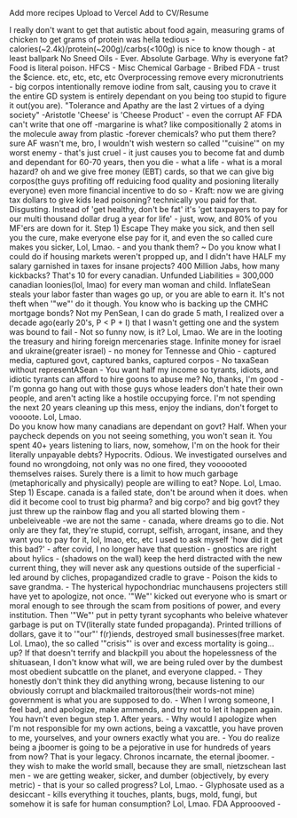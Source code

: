 Add more recipes
Upload to Vercel
Add to CV/Resume

I really don't want to get that autistic about food again, measuring grams of chicken to get grams of protein was hella tedious -
calories(~2.4k)/protein(~200g)/carbs(<100g)  is nice to know though - at least ballpark
No Sneed Oils - Ever. Absolute Garbage. Why is everyone fat? Food is literal poison. 
HFCS  - Misc Chemical Garbage - Bribed FDA - trust the $cience. etc, etc, etc, etc 
Overprocessing remove every micronutrients - 
big corpos intentionally remove iodine from salt, causing you to crave it
the entire GD system is entirely dependant on you being too stupid to figure it out(you are).
"Tolerance and Apathy are the last 2 virtues of a dying society" -Aristotle
'Cheese' is 'Cheese Product' - even the corrupt AF FDA can't write that one off
-margarine is what? like compositionally 2 atoms in the molecule away from plastic
-forever chemicals? who put them there? sure AF wasn't me, bro, I wouldn't wish western so called '"cuisine'" on my worst enemy - that's just cruel - it just causes you to become fat and dumb and dependant for 60-70 years, then you die - what a life - what is a moral hazard? oh and we give free money (EBT) cards, so that we can give big corpos(the guys profiting off reduicing food quality and posioning literally everyone) even more financial incentive to do so - Kraft: now we are giving tax dollars to give kids lead poisoning? technically you paid for that. Disgusting. 
Instead of 'get healthy, don't be fat' it's 'get taxpayers to pay for our multi thousand dollar drug a year for life' - just, wow, and 80% of you MF'ers are down for it. Step 1) Escape
They make you sick, and then sell you the cure, make everyone else pay for it, and even the so called cure makes you sicker, Lol, Lmao.  - and you thank them? ~ 
Do you know what I could do if housing markets weren't propped up, and I didn't have HALF my salary garnished in taxes for insane projects? 400 Million Jabs, how many kickbacks? That's 10 for every canadian. Unfunded Liabilities = 300,000 canadian loonies(lol, lmao) for every man woman and child. InflateSean steals your labor faster than wages go up, or you are able to earn it.  It's not theft when '"we"' do it though. You know who is backing up the CMHC mortgage bonds? Not my PenSean, I can do grade 5 math, I realized over a decade ago(early 20's, P < P + I) that I wasn't getting one and the system was bound to fail - Not so funny now, is it? Lol, Lmao. 
We are in the looting the treasury and hiring foreign mercenaries stage. Infinite money for israel and ukraine(greater israel) - no money for Tennesse and Ohio - captured media, captured govt, captured banks, captured corpos  - No taxaSean without representASean - You want half my income so tyrants, idiots, and idiotic tyrants can afford to hire goons to abuse me? No, thanks, I'm good - I'm gonna go hang out with those guys whose leaders don't hate their own people, and aren't acting like a hostile occupying force. I'm not spending the next 20 years cleaning up this mess, enjoy the indians, don't forget to voooote. Lol, Lmao.  
Do you know how many canadians are dependant on govt? Half. When your paycheck depends on you not seeing something, you won't sean it. You spent 40+ years listening to liars, now, somehow, I'm on the hook for their literally unpayable debts? Hypocrits. Odious.  We investigated ourselves and found no wrongdoing, not only was no one fired, they voooooted themselves raises. Surely there is a limit to how much garbage (metaphorically and physically) people are willing to eat? Nope. Lol, Lmao. Step 1) Escape. canada is a failed state, don't be around when it does. 
when did it become cool to trust big pharma? and big corpo? and big govt? they just threw up the rainbow flag and you all started blowing them - unbeleiveable -we are not the same - canada, where dreams go to die. 
Not only are they fat, they're stupid, corrupt, selfish, arrogant, insane, and they want you to pay for it, lol, lmao, etc, etc
I used to ask myself 'how did it get this bad?' - after covid, I no longer have that question - 
gnostics are right about hylics - (shadows on the wall) keep the herd distracted with the new current thing, they will never ask any questions outside of the superficial - led around by cliches, propagandized cradle to grave - Poison the kids to save grandma. - The hysterical hypochondriac munchausens projecters still have yet to apologize, not once. '"We"' kicked out everyone who is smart or moral enough to see through the scam from positions of power, and every institution. Then '"We"' put in petty tyrant sycophants who beleive whatever garbage is put on TV(literally state funded propaganda). Printed trillions of dollars, gave it to '"our"' f(r)iends, destroyed small businesses(free market. Lol. Lmao), the so called '"crisis"' is over and excess mortality is going... up? If that doesn't terrify and blackpill you about the hopelessness of the shituasean, I don't know what will, we are being ruled over by the dumbest most obedient subcattle on the planet, and everyone clapped. - They honestly don't think they did anything wrong, because listening to our obviously corrupt and blackmailed traitorous(their words-not mine) government is what you are supposed to do. - When I wrong someone, I feel bad, and apologize, make ammends, and try not to let it happen again. You havn't even begun step 1. After years. - Why would I apologize when I'm not responsible for my own actions, being a vaxcattle, you have proven to me, yourselves, and your owners exactly what you are. - You do realize being a jboomer is going to be a pejorative in use for hundreds of years from now? That is your legacy. Chronos incarnate, the eternal jboomer. - they wish to make the world small, because they are small, nietzschean last men - we are getting weaker, sicker, and dumber (objectively, by every metric) - that is your so called progress? Lol, Lmao. -
Glyphosate used as a desiccant - kills everything it touches, plants, bugs, mold, fungi, but somehow it is safe for human consumption? Lol, Lmao. FDA Approooved - 
